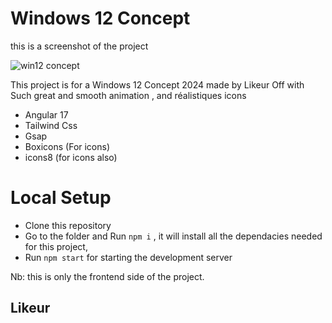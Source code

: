 # Windows 12 Concept

this is a screenshot of the project


![win12 concept](https://github.com/user-attachments/assets/24292ded-bbfe-434a-ba96-60e0cfaf9a87)


This project is for a Windows 12 Concept 2024 made by Likeur Off with
Such great and smooth animation , and réalistiques icons

- Angular 17
- Tailwind Css
- Gsap
- Boxicons (For icons)
- icons8 (for icons also)

# Local Setup 

- Clone this repository
- Go to the folder and Run `npm i` , it will install all the dependacies needed for this project,
- Run `npm start` for starting the development server

Nb: this is only the frontend side of the project.

## Likeur

